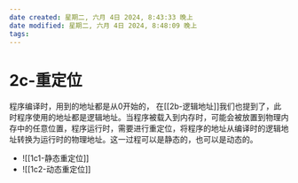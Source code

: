 ```yaml
---
date created: 星期二, 六月 4日 2024, 8:43:33 晚上
date modified: 星期二, 六月 4日 2024, 8:48:09 晚上
tags: 
---
```


# 2c-重定位

程序编译时，用到的地址都是从0开始的， 在[[2b-逻辑地址]]我们也提到了，此时程序使用的地址都是逻辑地址。当程序被载入到内存时，可能会被放置到物理内存中的任意位置，程序运行时，需要进行重定位，将程序的地址从编译时的逻辑地址转换为运行时的物理地址。这一过程可以是静态的，也可以是动态的。

- ![[1c1-静态重定位]]
- ![[1c2-动态重定位]]
